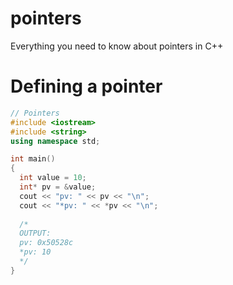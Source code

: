 # pointers
Everything you need to know about pointers in C++

# Defining a pointer
```cpp
// Pointers
#include <iostream>
#include <string>
using namespace std;

int main()
{
  int value = 10;
  int* pv = &value;
  cout << "pv: " << pv << "\n";
  cout << "*pv: " << *pv << "\n";
  
  /*
  OUTPUT:
  pv: 0x50528c
  *pv: 10
  */
}
```
